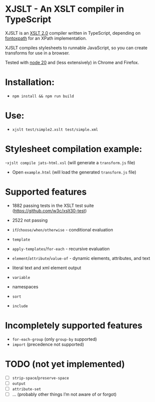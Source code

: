 # XJSLT - An XSLT compiler in TypeScript

XJSLT is an [XSLT 2.0](https://www.w3.org/TR/xslt20/) compiler written in TypeScript, depending on [fontoxpath](https://github.com/FontoXML/fontoxpath) for an XPath implementation.

XJSLT compiles stylesheets to runnable JavaScript, so you can create transforms for use in a browser.

Tested with [node 20](https://nodejs.org/) and (less extensively) in Chrome and Firefox.

# Installation:
- `npm install && npm run build`

# Use:
- `xjslt test/simple2.xslt test/simple.xml`

# Stylesheet compilation example:
-`xjslt compile jats-html.xsl` (will generate a `transform.js` file)
- Open `example.html` (will load the generated `transform.js` file)

# Supported features
- 1882 passing tests in the XSLT test suite (https://github.com/w3c/xslt30-test)
- 2522 not passing

- `if`/`choose/when/otherwise` - conditional evaluation
- `template`
- `apply-templates`/`for-each` - recursive evaluation
- `element`/`attribute`/`value-of` - dynamic elements, attributes, and text
- literal text and xml element output
- `variable`
- namespaces
- `sort`
- `include`

# Incompletely supported features
- `for-each-group` (only `group-by` supported)
- `import` (precedence not supported)

# TODO (not yet implemented)
- [ ] `strip-space`/`preserve-space`
- [ ] `output`
- [ ] `attribute-set`
- [ ] … (probably other things I’m not aware of or forgot)
